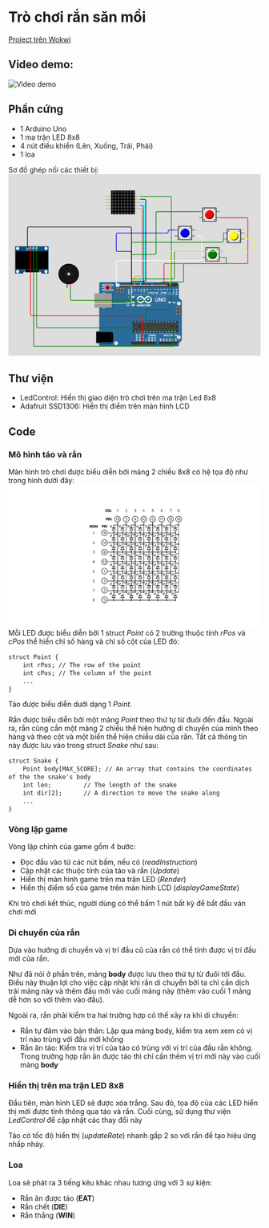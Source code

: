 # Trò chơi rắn săn mồi
[Project trên Wokwi](https://wokwi.com/projects/383641267625734145)

## Video demo:
![Video demo](assets/demo.gif)
## Phần cứng
- 1 Arduino Uno
- 1 ma trận LED 8x8
- 4 nút điều khiển (Lên, Xuống, Trái, Phải)
- 1 loa 

Sơ đồ ghép nối các thiết bị:
![Sơ đồ ghép nối các thiết bị](assets/diagram.png)

## Thư viện
- LedControl: Hiển thị giao diện trò chơi trên ma trận Led 8x8
- Adafruit SSD1306: Hiển thị điểm trên màn hình LCD

## Code
### Mô hình táo và rắn
Màn hình trò chơi được biểu diễn bởi mảng 2 chiều 8x8 có hệ tọa độ như trong hình dưới đây:
![Hệ tọa độ màn hình LED](assets/led_matrix_schematic.png)
Mỗi LED được biểu diễn bởi 1 struct *Point* có 2 trường thuộc tính *rPos* và *cPos* thể hiển chỉ số hàng và chỉ số cột của LED đó:
```
struct Point {
    int rPos; // The row of the point
    int cPos; // The column of the point
    ...
}
```
Táo được biểu diễn dưới dạng 1 *Point*.

Rắn được biểu diễn bởi một mảng *Point* theo thứ tự từ đuôi đến đầu. Ngoài ra, rắn cũng cần một mảng 2 chiều thể hiện hướng di chuyển của mình theo hàng và theo cột và một biến thể hiện chiều dài của rắn. Tất cả thông tin này được lưu vào trong struct *Snake* như sau:
```
struct Snake {
    Point body[MAX_SCORE]; // An array that contains the coordinates of the the snake's body
    int len;         // The length of the snake 
    int dir[2];      // A direction to move the snake along
    ...
}
```
### Vòng lặp game
Vòng lặp chính của game gồm 4 bước:
- Đọc đầu vào từ các nút bấm, nếu có (*readInstruction*)
- Cập nhật các thuộc tính của táo và rắn (*Update*)
- Hiển thị màn hình game trên ma trận LED (*Render*)
- Hiển thị điểm số của game trên màn hình LCD (*displayGameState*)

Khi trò chơi kết thúc, người dùng có thể bấm 1 nút bất kỳ để bắt đầu ván chơi mới

### Di chuyển của rắn
Dựa vào hướng di chuyển và vị trí đầu cũ của rắn có thể tính được vị trí đầu mới của rắn.

Như đã nói ở phần trên, mảng **body** được lưu theo thứ tự từ đuôi tới đầu. Điều này thuận lợi cho việc cập nhật khi rắn di chuyển bởi ta chỉ cần dịch trái mảng này và thêm đầu mới vào cuối mảng này (thêm vào cuối 1 mảng dễ hơn so với thêm vào đầu). 

Ngoài ra, rắn phải kiểm tra hai trường hợp có thể xảy ra khi di chuyển:
- Rắn tự đâm vào bản thân: Lặp qua mảng body, kiểm tra xem xem có vị trí nào trùng với đầu mới không 
- Rắn ăn táo: Kiểm tra vị trí của táo có trùng với vị trí của đầu rắn không. Trong trường hợp rắn ăn được táo thì chỉ cần thêm vị trí mới này vào cuối mảng **body**

### Hiển thị trên ma trận LED 8x8
Đầu tiên, màn hình LED sẽ được xóa trắng. Sau đó, tọa độ của các LED hiển thị mới được tính thông qua táo và rắn. Cuối cùng, sử dụng thư viện *LedControl* để cập nhật các thay đổi này

Táo có tốc độ hiển thị (*updateRate*) nhanh gấp 2 so với rắn để tạo hiệu ứng nhấp nháy.


### Loa
Loa sẽ phát ra 3 tiếng kêu khác nhau tương ứng với 3 sự kiện:
- Rắn ăn được táo (**EAT**)
- Rắn chết (**DIE**)
- Rắn thắng (**WIN**)
